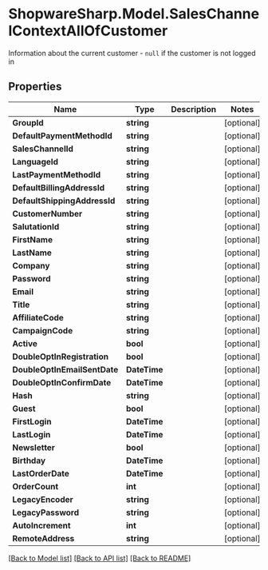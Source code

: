# ShopwareSharp.Model.SalesChannelContextAllOfCustomer
Information about the current customer - `null` if the customer is not logged in

## Properties

Name | Type | Description | Notes
------------ | ------------- | ------------- | -------------
**GroupId** | **string** |  | [optional] 
**DefaultPaymentMethodId** | **string** |  | [optional] 
**SalesChannelId** | **string** |  | [optional] 
**LanguageId** | **string** |  | [optional] 
**LastPaymentMethodId** | **string** |  | [optional] 
**DefaultBillingAddressId** | **string** |  | [optional] 
**DefaultShippingAddressId** | **string** |  | [optional] 
**CustomerNumber** | **string** |  | [optional] 
**SalutationId** | **string** |  | [optional] 
**FirstName** | **string** |  | [optional] 
**LastName** | **string** |  | [optional] 
**Company** | **string** |  | [optional] 
**Password** | **string** |  | [optional] 
**Email** | **string** |  | [optional] 
**Title** | **string** |  | [optional] 
**AffiliateCode** | **string** |  | [optional] 
**CampaignCode** | **string** |  | [optional] 
**Active** | **bool** |  | [optional] 
**DoubleOptInRegistration** | **bool** |  | [optional] 
**DoubleOptInEmailSentDate** | **DateTime** |  | [optional] 
**DoubleOptInConfirmDate** | **DateTime** |  | [optional] 
**Hash** | **string** |  | [optional] 
**Guest** | **bool** |  | [optional] 
**FirstLogin** | **DateTime** |  | [optional] 
**LastLogin** | **DateTime** |  | [optional] 
**Newsletter** | **bool** |  | [optional] 
**Birthday** | **DateTime** |  | [optional] 
**LastOrderDate** | **DateTime** |  | [optional] 
**OrderCount** | **int** |  | [optional] 
**LegacyEncoder** | **string** |  | [optional] 
**LegacyPassword** | **string** |  | [optional] 
**AutoIncrement** | **int** |  | [optional] 
**RemoteAddress** | **string** |  | [optional] 

[[Back to Model list]](../../README.md#documentation-for-models) [[Back to API list]](../../README.md#documentation-for-api-endpoints) [[Back to README]](../../README.md)

